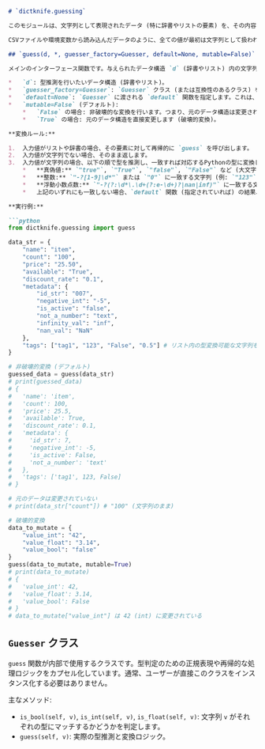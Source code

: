 ```markdown
# `dictknife.guessing`

このモジュールは、文字列として表現されたデータ (特に辞書やリストの要素) を、その内容に基づいて適切なPythonの型（真偽値、整数、浮動小数点数など）に自動的に変換（推測）する機能を提供します。

CSVファイルや環境変数から読み込んだデータのように、全ての値が最初は文字列として扱われている場合に、それらを構造化データとして扱う前処理として便利です。

## `guess(d, *, guesser_factory=Guesser, default=None, mutable=False)`

メインのインターフェース関数です。与えられたデータ構造 `d` (辞書やリスト) 内の文字列値を再帰的にスキャンし、型推測と変換を試みます。

*   `d`: 型推測を行いたいデータ構造 (辞書やリスト)。
*   `guesser_factory=Guesser`: `Guesser` クラス (または互換性のあるクラス) を指定します。通常は変更する必要はありません。
*   `default=None`: `Guesser` に渡される `default` 関数を指定します。これは、どの型 (bool, int, float) にも一致しない文字列をどのように処理するかを定義します。デフォルトでは、文字列をそのまま返します。
*   `mutable=False` (デフォルト):
    *   `False` の場合: 非破壊的な変換を行います。つまり、元のデータ構造は変更されず、変換後の新しいオブジェクトが返されます。
    *   `True` の場合: 元のデータ構造を直接変更します (破壊的変換)。

**変換ルール:**

1.  入力値がリストや辞書の場合、その要素に対して再帰的に `guess` を呼び出します。
2.  入力値が文字列でない場合、そのまま返します。
3.  入力値が文字列の場合、以下の順で型を推測し、一致すれば対応するPythonの型に変換します:
    *   **真偽値:** `"true"`, `"True"`, `"false"`, `"False"` など (大文字・小文字を区別しない) は `bool` (`True`, `False`) に変換されます。
    *   **整数:** `"-?[1-9]\d*"` または `"0"` に一致する文字列 (例: `"123"`, `"-45"`, `"0"`) は `int` に変換されます。
    *   **浮動小数点数:** `"-?(?:\d*\.\d+(?:e-\d+)?|nan|inf)"` に一致する文字列 (例: `"3.14"`, `".5"`, `"1e-5"`, `"NaN"`, `"Infinity"`, `"-Infinity"`) は `float` に変換されます。`"nan"`, `"inf"` の大文字・小文字は区別される可能性があります (実装依存ですが、多くの場合 `float('nan')`, `float('inf')` になります)。
    *   上記のいずれにも一致しない場合、`default` 関数 (指定されていれば) の結果、または元の文字列がそのまま返されます。

**実行例:**

```python
from dictknife.guessing import guess

data_str = {
    "name": "item",
    "count": "100",
    "price": "25.50",
    "available": "True",
    "discount_rate": "0.1",
    "metadata": {
        "id_str": "007",
        "negative_int": "-5",
        "is_active": "false",
        "not_a_number": "text",
        "infinity_val": "inf",
        "nan_val": "NaN"
    },
    "tags": ["tag1", "123", "False", "0.5"] # リスト内の型変換可能な文字列も対象
}

# 非破壊的変換 (デフォルト)
guessed_data = guess(data_str)
# print(guessed_data)
# {
#   'name': 'item',
#   'count': 100,
#   'price': 25.5,
#   'available': True,
#   'discount_rate': 0.1,
#   'metadata': {
#     'id_str': 7,
#     'negative_int': -5,
#     'is_active': False,
#     'not_a_number': 'text'
#   },
#   'tags': ['tag1', 123, False]
# }

# 元のデータは変更されていない
# print(data_str["count"]) # "100" (文字列のまま)

# 破壊的変換
data_to_mutate = {
    "value_int": "42",
    "value_float": "3.14",
    "value_bool": "false"
}
guess(data_to_mutate, mutable=True)
# print(data_to_mutate)
# {
#   'value_int': 42,
#   'value_float': 3.14,
#   'value_bool': False
# }
# data_to_mutate["value_int"] は 42 (int) に変更されている
```

## `Guesser` クラス

`guess` 関数が内部で使用するクラスです。型判定のための正規表現や再帰的な処理ロジックをカプセル化しています。通常、ユーザーが直接このクラスをインスタンス化する必要はありません。

主なメソッド:
*   `is_bool(self, v)`, `is_int(self, v)`, `is_float(self, v)`: 文字列 `v` がそれぞれの型にマッチするかどうかを判定します。
*   `guess(self, v)`: 実際の型推測と変換ロジック。
```
